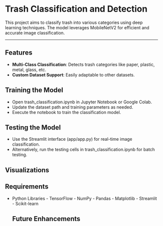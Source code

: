 # Trash Classification and Detection

This project aims to classify trash into various categories using deep learning techniques. The model leverages MobileNetV2 for efficient and accurate image classification.

---

## Features

- **Multi-Class Classification**: Detects trash categories like paper, plastic, metal, glass, etc.
- **Custom Dataset Support**: Easily adaptable to other datasets.


## Training the Model
- Open trash_classification.ipynb in Jupyter Notebook or Google Colab.
- Update the dataset path and training parameters as needed.
- Execute the notebook to train the classification model.

## Testing the Model
- Use the Streamlit interface (app/app.py) for real-time image classification.
- Alternatively, run the testing cells in trash_classification.ipynb for batch testing.

## Visualizations

## Requirements
- Python Libraries
      - TensorFlow
      - NumPy
      - Pandas
      - Matplotlib
       - Streamlit
      - Scikit-learn


  ## Future Enhancements






















  
